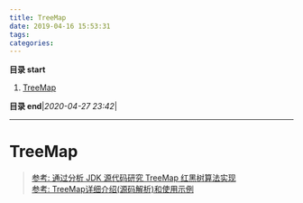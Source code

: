 ```yaml
---
title: TreeMap
date: 2019-04-16 15:53:31
tags: 
categories: 
---
```


**目录 start**

1. [TreeMap](#treemap)

**目录 end**|_2020-04-27 23:42_|
****************************************
# TreeMap
> [参考: 通过分析 JDK 源代码研究 TreeMap 红黑树算法实现](https://www.ibm.com/developerworks/cn/java/j-lo-tree/index.html)  
> [参考: TreeMap详细介绍(源码解析)和使用示例](http://www.cnblogs.com/skywang12345/p/3310928.html)  


